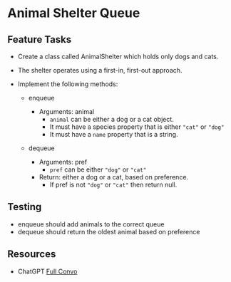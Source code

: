 # Animal Shelter Queue

## Feature Tasks

- Create a class called AnimalShelter which holds only dogs and cats.
- The shelter operates using a first-in, first-out approach.
- Implement the following methods:

  - enqueue

    - Arguments: animal
      - `animal` can be either a dog or a cat object.
      - It must have a species property that is either `"cat"` or `"dog"`
      - It must have a `name` property that is a string.

  - dequeue

    - Arguments: pref
      - `pref` can be either `"dog"` or `"cat"`
    - Return: either a dog or a cat, based on preference.
      - If pref is not `"dog"` or `"cat"` then return null.

## Testing

- enqueue should add animals to the correct queue
- dequeue should return the oldest animal based on preference

## Resources

- ChatGPT
  [Full Convo](https://docs.google.com/document/d/1cKlaFo6bZjVVz8XLOlyVwAfPxN0EetUMb8N8R0UUD_s/edit?usp=sharing)
